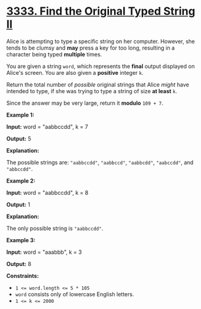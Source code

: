 # [3333. Find the Original Typed String II](https://leetcode.com/problems/find-the-original-typed-string-ii/)

Alice is attempting to type a specific string on her computer. However, she tends to be clumsy and  **may**  press a key for too long, resulting in a character being typed  **multiple**  times.

You are given a string  `word`, which represents the  **final**  output displayed on Alice's screen. You are also given a  **positive**  integer  `k`.

Return the total number of  _possible_  original strings that Alice  _might_  have intended to type, if she was trying to type a string of size  **at least**  `k`.

Since the answer may be very large, return it  **modulo**  `109 + 7`.

**Example 1:**

**Input:**  word = "aabbccdd", k = 7

**Output:**  5

**Explanation:**

The possible strings are:  `"aabbccdd"`,  `"aabbccd"`,  `"aabbcdd"`,  `"aabccdd"`, and  `"abbccdd"`.

**Example 2:**

**Input:**  word = "aabbccdd", k = 8

**Output:**  1

**Explanation:**

The only possible string is  `"aabbccdd"`.

**Example 3:**

**Input:**  word = "aaabbb", k = 3

**Output:**  8

**Constraints:**

-   `1 <= word.length <= 5 * 105`
-   `word`  consists only of lowercase English letters.
-   `1 <= k <= 2000`
